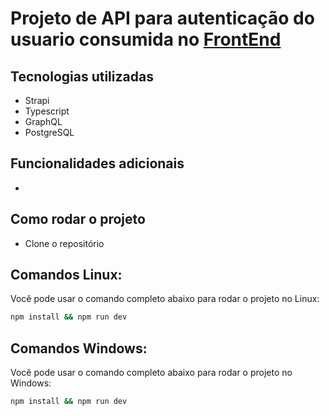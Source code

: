 # Projeto de API para autenticação do usuario consumida no [FrontEnd](https://github.com/rdGxd/FrontEnd_Strapi_Auth_With_Next.JS_and_NextAuth.JS)

## Tecnologias utilizadas

- Strapi
- Typescript
- GraphQL
- PostgreSQL

## Funcionalidades adicionais

-

## Como rodar o projeto

- Clone o repositório

## Comandos Linux:

Você pode usar o comando completo abaixo para rodar o projeto no Linux:

```bash
npm install && npm run dev
```

## Comandos Windows:

Você pode usar o comando completo abaixo para rodar o projeto no Windows:

```bash
npm install && npm run dev
```
